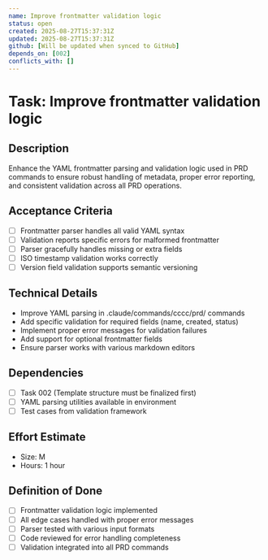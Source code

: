 ```yaml
---
name: Improve frontmatter validation logic
status: open
created: 2025-08-27T15:37:31Z
updated: 2025-08-27T15:37:31Z
github: [Will be updated when synced to GitHub]
depends_on: [002]
conflicts_with: []
---
```


# Task: Improve frontmatter validation logic

## Description
Enhance the YAML frontmatter parsing and validation logic used in PRD commands to ensure robust handling of metadata, proper error reporting, and consistent validation across all PRD operations.

## Acceptance Criteria
- [ ] Frontmatter parser handles all valid YAML syntax
- [ ] Validation reports specific errors for malformed frontmatter
- [ ] Parser gracefully handles missing or extra fields
- [ ] ISO timestamp validation works correctly
- [ ] Version field validation supports semantic versioning

## Technical Details
- Improve YAML parsing in .claude/commands/cccc/prd/ commands
- Add specific validation for required fields (name, created, status)
- Implement proper error messages for validation failures
- Add support for optional frontmatter fields
- Ensure parser works with various markdown editors

## Dependencies
- [ ] Task 002 (Template structure must be finalized first)
- [ ] YAML parsing utilities available in environment
- [ ] Test cases from validation framework

## Effort Estimate
- Size: M
- Hours: 1 hour

## Definition of Done
- [ ] Frontmatter validation logic implemented
- [ ] All edge cases handled with proper error messages
- [ ] Parser tested with various input formats
- [ ] Code reviewed for error handling completeness
- [ ] Validation integrated into all PRD commands